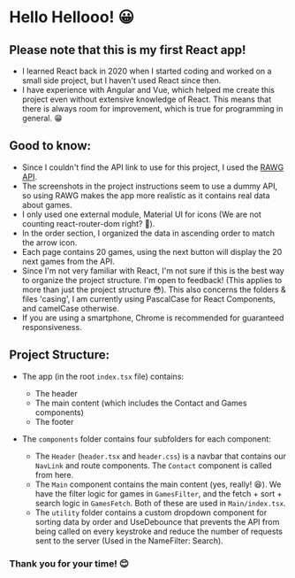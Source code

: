 # Hello Hellooo! 😀

## Please note that this is my first React app!

- I learned React back in 2020 when I started coding and worked on a small side project, but I haven't used React since then.
- I have experience with Angular and Vue, which helped me create this project even without extensive knowledge of React. This means that there is always room for improvement, which is true for programming in general. 😁

## Good to know:

- Since I couldn't find the API link to use for this project, I used the [RAWG API](https://rawg.io/apidocs).
- The screenshots in the project instructions seem to use a dummy API, so using RAWG makes the app more realistic as it contains real data about games.
- I only used one external module, Material UI for icons (We are not counting react-router-dom right? 🤣).
- In the order section, I organized the data in ascending order to match the arrow icon.
- Each page contains 20 games, using the next button will display the 20 next games from the API.
- Since I'm not very familiar with React, I'm not sure if this is the best way to organize the project structure. I'm open to feedback! (This applies to more than just the project structure 😳). This also concerns the folders & files 'casing', I am currently using PascalCase for React Components, and camelCase otherwise.
- If you are using a smartphone, Chrome is recommended for guaranteed responsiveness.

## Project Structure:

- The app (in the root `index.tsx` file) contains:

  - The header
  - The main content (which includes the Contact and Games components)
  - The footer

- The `components` folder contains four subfolders for each component:
  - The `Header` (`header.tsx` and `header.css`) is a navbar that contains our `NavLink` and route components. The `Contact` component is called from here.
  - The `Main` component contains the main content (yes, really! 😆). We have the filter logic for games in `GamesFilter`, and the fetch + sort + search logic in `GamesFetch`. Both of these are used in `Main/index.tsx`.
  - The `utility` folder contains a custom dropdown component for sorting data by order and UseDebounce that prevents the API from being called on every keystroke and reduce the number of requests sent to the server (Used in the NameFilter: Search).

### Thank you for your time! 😊
